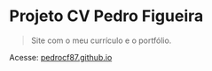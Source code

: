 # Projeto CV Pedro Figueira

> Site com o meu currículo e o portfólio.

Acesse: [pedrocf87.github.io](https://pedrocf87.github.io)